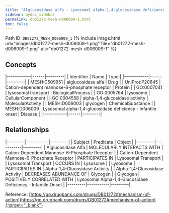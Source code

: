 ```yaml
---
title: "Alglucosidase alfa - Lysosomal alpha-1,4-glucosidase deficiency - infantile onset"
sidebar: mydoc_sidebar
permalink: db01272-mesh-d006009-1.html
toc: false 
---
```



Path ID: `DB01272_MESH_D006009_1`
{% include image.html url="images/db01272-mesh-d006009-1.png" file="db01272-mesh-d006009-1.png" alt="db01272-mesh-d006009-1" %}

## Concepts

|------------|------|---------|
| Identifier | Name | Type    |
|------------|------|---------|
| MESH:C509951 | alglucosidase alfa | Drug |
| UniProt:P20645 | Cation-dependent mannose-6-phosphate receptor | Protein |
| GO:0007041 | lysosomal transport | BiologicalProcess |
| GO:0005764 | lysosome | CellularComponent |
| GO:0004558 | alpha-1,4-glucosidase activity | MolecularActivity |
| MESH:D006003 | glycogen | ChemicalSubstance |
| MESH:D006009 | Lysosomal alpha-1,4-glucosidase deficiency - infantile onset | Disease |
|------------|------|---------|

## Relationships

|---------|-----------|---------|
| Subject | Predicate | Object  |
|---------|-----------|---------|
| Alglucosidase Alfa | MOLECULARLY INTERACTS WITH | Cation-Dependent Mannose-6-Phosphate Receptor |
| Cation-Dependent Mannose-6-Phosphate Receptor | PARTICIPATES IN | Lysosomal Transport |
| Lysosomal Transport | OCCURS IN | Lysosome |
| Lysosome | PARTICIPATES IN | Alpha-1,4-Glucosidase Activity |
| Alpha-1,4-Glucosidase Activity | DECREASES ABUNDANCE OF | Glycogen |
| Glycogen | POSITIVELY CORRELATED WITH | Lysosomal Alpha-1,4-Glucosidase Deficiency - Infantile Onset |
|---------|-----------|---------|

Reference: [https://go.drugbank.com/drugs/DB01272#mechanism-of-action](https://go.drugbank.com/drugs/DB01272#mechanism-of-action){:target="_blank"}
